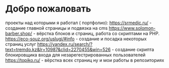 # Добро пожаловать 

проекты над которыми я работал ( портфолио):
https://srmedic.ru/ - создание главной страницы и подвязка на cms
https://www.solomon-barber.shop/ - вёрстка блоков и страниц, работа со скриптами на PHP.
https://eco-souz.org/uslugi/#info - создание и посадка некоторых страниц услуг
https://yandex.ru/search/?text=tremdo.kz&lr=10987&clid=2270455&win=526 - создание скрипта блокировщика входа для незарегестрированных пользователей
https://topiko.ru/ - вёрстка всех страниц
ну и мои работы в репозиториях 
